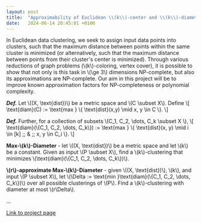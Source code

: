 ```yaml
---
layout: post
title:  "Approximability of Euclidean \\(k\\)-center and \\(k\\)-diameter"
date:   2024-06-14 20:45:01 +0100
---
```



In Euclidean data clustering, we seek to assign input data points into clusters, such that the maximum distance between points within the same cluster is 
minimized (or alternatively, such that the maximum distance between points from their cluster's center is minimized). Through various reductions of graph
problems (\\(k\\)-coloring, vertex cover), it is possible to show that not only is this task in \\(\ge 3\\) dimensions NP-complete, but also its approximations are NP-complete. Our
aim in this project will be to improve known approximation factors for NP-completeness or polynomial complexity.

<i><b>Def.</b></i> Let \\((X, \text{dist})\\) be a metric space and \\(C \subset X\\). Define
\\[ \text{diam}(C) := \text{max } \\{ \text{dist}(x,y)  \mid  x, y \in C \\}. \\]

<i><b>Def.</b></i> Further, for a collection of subsets \\(C_1, C_2, \dots, C_k \subset X \\),
\\[ \text{diam}(\\{C_1, C_2, \dots, C_k\\}) := \text{max } \\{ \text{dist}(x, y)  \mid  i \in [k] \;\; \& \;\;  x, y \in C_i \\}. \\]


<b>Max-\\(k\\)-Diameter</b> - let \\((X, \text{dist})\\) be a metric space and let \\(k\\) be a constant. Given as input \\(P \subset X\\), find a \\(k\\)-clustering 
that minimizes \\(\text{diam}(\\{C_1, C_2, \dots, C_k\\})\\).

<b>\\(r\\)-approximate Max-\\(k\\)-Diameter</b> - given \\((X, \text{dist})\\), \\(k\\), and input \\(P \subset X\\), let 
\\(\Delta := \text{min }\text{diam}(\\{C_1, C_2, \dots, C_k\\})\\) over all possible clusterings of \\(P\\). 
Find a \\(k\\)-clustering with diameter at most \\(r\Delta\\).

...

[Link to project page](http://reu.dimacs.rutgers.edu/~pz173/)
